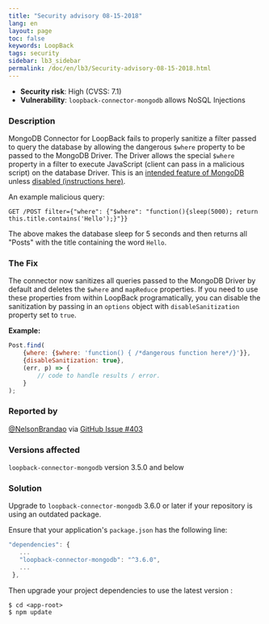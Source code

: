 ```yaml
---
title: "Security advisory 08-15-2018"
lang: en
layout: page
toc: false
keywords: LoopBack
tags: security
sidebar: lb3_sidebar
permalink: /doc/en/lb3/Security-advisory-08-15-2018.html
---
```


* **Security risk**: High (CVSS: 7.1)
* **Vulnerability**: `loopback-connector-mongodb` allows NoSQL Injections

### Description

MongoDB Connector for LoopBack fails to properly sanitize a filter passed to query the database by allowing the dangerous `$where` property to be passed to the MongoDB Driver. The Driver allows the special `$where` property in a filter to execute JavaScript (client can pass in a malicious script) on the database Driver. This is an [intended feature of MongoDB](https://docs.mongodb.com/manual/core/server-side-javascript/) unless [disabled (instructions here)](https://docs.mongodb.com/manual/core/server-side-javascript/#disable-server-side-js).

An example malicious query:
```
GET /POST filter={"where": {"$where": "function(){sleep(5000); return this.title.contains('Hello');}"}}
```

The above makes the database sleep for 5 seconds and then returns all "Posts" with the title containing the word `Hello`.

### The Fix

The connector now sanitizes all queries passed to the MongoDB Driver by default and deletes the `$where` and `mapReduce` properties. If you need to use these properties from within LoopBack programatically, you can disable the sanitization by passing in an `options` object with `disableSanitization` property set to `true`. 

**Example:**
```js
Post.find(
    {where: {$where: 'function() { /*dangerous function here*/}'}},
    {disableSanitization: true},
    (err, p) => {
        // code to handle results / error.
    }
);
```

### Reported by

[@NelsonBrandao](https://github.com/NelsonBrandao) via [GitHub Issue #403](https://github.com/strongloop/loopback-connector-mongodb/issues/403)

### Versions affected

`loopback-connector-mongodb` version 3.5.0 and below

### Solution

Upgrade to `loopback-connector-mongodb` 3.6.0 or later if your repository is using an outdated package.

Ensure that your application's `package.json` has the following line:

```js
"dependencies": {
   ...
   "loopback-connector-mongodb": "^3.6.0",
   ...
 },
```

Then upgrade your project dependencies to use the latest version :

```
$ cd <app-root>
$ npm update
```
